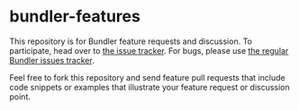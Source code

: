 # bundler-features

This repository is for Bundler feature requests and discussion. To participate, head over to [the issue tracker](https://github.com/bundler/bundler-features/issues). For bugs, please use [the regular Bundler issues tracker](https://github.com/bundler/bundler/issues).

Feel free to fork this repository and send feature pull requests that include code snippets or examples that illustrate your feature request or discussion point.
